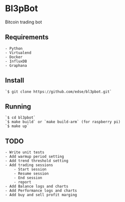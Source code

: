 # Bl3pBot
Bitcoin trading bot


## Requirements
    - Python
    - Virtualend
    - Docker
    - InfluxDB
    - Graphana


## Install
    `$ git clone https://github.com/edse/bl3pbot.git`


## Running
    `$ cd bl3pbot`
    `$ make build` or `make build-arm` (for raspberry pi)
    `$ make up`


## TODO
    - Write unit tests
    - Add warmup period setting
    - Add trend threshold setting
    - Add trading sessions
        - Start session
        - Resume session
        - End session
        - report
    - Add Balance logs and charts
    - Add Performance logs and charts
    - Add buy and sell profit marging
